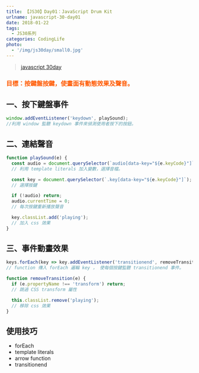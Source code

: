 ```yaml
---
title: 【JS30】Day01：JavaScript Drum Kit
urlname: javascript-30-day01
date: 2018-01-22
tags:
  - JS30系列
categories: CodingLife
photo:
  - '/img/js30day/small0.jpg'
---
```


> [javascript 30day](https://javascript30.com/)

<a id="more"></a>

### <span style="color:#ff5900">目標：按鍵盤按鍵，使畫面有動態效果及聲音。</span>

## 一、按下鍵盤事件

```js
window.addEventListener('keydown', playSound);
//利用 window 監聽 keydown 事件來偵測使用者按下的按鈕。
```

## 二、連結聲音

```js
function playSound(e) {
  const audio = document.querySelector(`audio[data-key="${e.keyCode}"]`);
  // 利用 template literals 加入變數，選擇音檔。

  const key = document.querySelector(`.key[data-key="${e.keyCode}"]`);
  // 選擇按鍵

  if (!audio) return;
  audio.currentTime = 0;
  // 每次按鍵重新播放聲音

  key.classList.add('playing');
  // 加入 css 效果
}
```

## 三、事件動畫效果

```js
keys.forEach(key => key.addEventListener('transitionend', removeTransition));
// function 傳入 forEach 遍輪 key ， 使每個按鍵監聽 transitionend 事件。

function removeTransition(e) {
  if (e.propertyName !== 'transform') return;
  // 跳過 CSS transform 屬性

  this.classList.remove('playing');
  // 移除 css 效果
}
```

## 使用技巧

- forEach
- template literals
- arrow function
- transitionend
